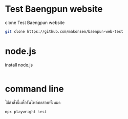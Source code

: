 # Test Baengpun website
clone Test Baengpun website
```bash
git clone https://github.com/makonsen/baenpun-web-test
```

# node.js
install node.js
```bash

```

# command line

ใช้คำสั่งนี้เเพื่อรันไฟล์ทดสอบทั้งหมด
```bash
npx playwright test
```
